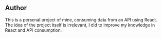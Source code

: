 ## Author
This is a personal project of mine, consuming data from an API using React. The idea of ​​the project itself is irrelevant, I did to improve my knowledge in React and API consumption.